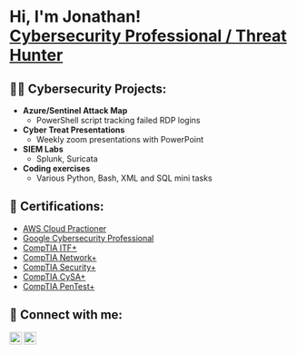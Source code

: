 <h1>Hi, I'm Jonathan! <br/><a href="https://github.com/GroguTheCoder"> <a href="https://www.linkedin.com/in/jonathan-m-939555224/">Cybersecurity Professional / Threat Hunter </a> 

<h2>👨‍💻 Cybersecurity Projects:</h2>

- <b>Azure/Sentinel Attack Map</b>
  - PowerShell script tracking failed RDP logins
- <b>Cyber Treat Presentations</b>
  - Weekly zoom presentations with PowerPoint
- <b>SIEM Labs</b>
  - Splunk, Suricata
- <b>Coding exercises</b>
  - Various Python, Bash, XML and SQL mini tasks

<h2>📄 Certifications:</h2>

- [AWS Cloud Practioner](https://aw.certmetrics.com/amazon/public/verification.aspx)
- [Google Cybersecurity Professional](https://www.coursera.org/account/accomplishments/professional-cert/6PQ9TQATWR69?trk=public_profile_see-credential)
- [CompTIA ITF+](https://www.certmetrics.com/comptia/public/verification.aspx/)
- [CompTIA Network+](https://www.certmetrics.com/comptia/public/verification.aspx/)
- [CompTIA Security+](https://www.certmetrics.com/comptia/public/verification.aspx/)
- [CompTIA CySA+](https://www.certmetrics.com/comptia/public/verification.aspx/)
- [CompTIA PenTest+](https://www.certmetrics.com/comptia/public/verification.aspx/)

<h2> 🤳 Connect with me:</h2>

[<img align="left" alt="Jonathan Montoya | LinkedIn" width="22px" src="https://cdn.jsdelivr.net/npm/simple-icons@v3/icons/linkedin.svg" />][linkedin]

[<img align="left" alt="Jonathan Montoya | Discord" width="22px" src="https://cdn.jsdelivr.net/npm/simple-icons@v3/icons/discord.svg" />][discord]

[linkedin]: https://linkedin.com/in/jonathan-m-939555224/

[discord]: discordapp.com/users/groguthecoder 
